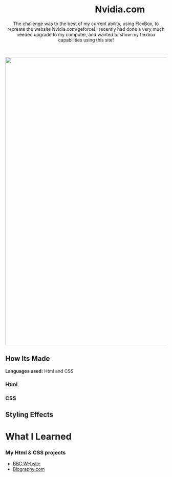 # &emsp;&emsp;&emsp;&emsp;&emsp;&emsp;&emsp;&emsp;&emsp;&emsp;Nvidia.com 

<p align="center">
  The challenge was to the best of my current ability, using FlexBox, to recreate the website Nvidia.com/geforce! I recently had done a very much needed upgrade to my computer, and wanted to show my flexbox capabilities using this site! 
</p>
&emsp;
<p align="center">
<img src="" width="900">
</p>

## How Its Made

**Languages used:** Html and CSS

### Html

### CSS

## Styling Effects

# What I Learned

### My Html & CSS projects 
* [BBC Website](https://github.com/DashlinS/BBCWebsite)
* [Biography.com](https://github.com/DashlinS/biography.com)